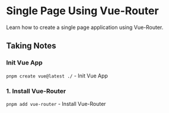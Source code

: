 # Single Page Using Vue-Router

Learn how to create a single page application using Vue-Router.

## Taking Notes

### Init Vue App

`pnpm create vue@latest ./` - Init Vue App

### 1. Install Vue-Router

`pnpm add vue-router` - Install Vue-Router
